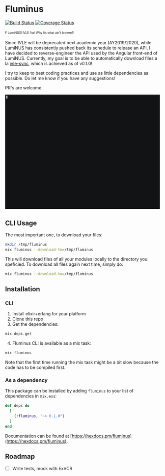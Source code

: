 # Fluminus

[![Build Status](https://travis-ci.com/indocomsoft/fluminus.svg?branch=master)](https://travis-ci.com/indocomsoft/fluminus)
[![Coverage Status](https://coveralls.io/repos/github/indocomsoft/fluminus/badge.svg?branch=master)](https://coveralls.io/github/indocomsoft/fluminus?branch=master)

<sup><sub>F LumiNUS! IVLE ftw! Why fix what ain't broken?!</sub></sup>

Since IVLE will be deprecated next academic year (AY2019/2020), while LumiNUS has consistently pushed back its schedule to release an API, I have decided to reverse-engineer the API used by the Angular front-end of LumiNUS. Currently, my goal is to be able to automatically download files a la [ivle-sync](https://github.com/goweiwen/ivle-sync), which is achieved as of v0.1.0!

I try to keep to best coding practices and use as little dependencies as possible. Do let me know if you have any suggestions!

PR's are welcome.

![demo](demo.gif)

## CLI Usage
The most important one, to download your files:

```bash
mkdir /tmp/fluminus
mix fluminus --download-to=/tmp/fluminus
```

This will download files of all your modules locally to the directory you speficied. To download all files again next time, simply do:

```bash
mix fluminus --download-to=/tmp/fluminus
```

## Installation
### CLI
1. Install elixir+erlang for your platform
2. Clone this repo
3. Get the dependencies:
```bash
mix deps.get
```
4. Fluminus CLI is available as a mix task:
```bash
mix fluminus
```

Note that the first time running the mix task might be a bit slow because
the code has to be compiled first.

### As a dependency

This package can be installed by adding `fluminus` to your list of
dependencies in `mix.exs`:

```elixir
def deps do
  [
    {:fluminus, "~> 0.1.0"}
  ]
end
```

Documentation can be found at [https://hexdocs.pm/fluminus](https://hexdocs.pm/fluminus).

## Roadmap
- [ ] Write tests, mock with ExVCR
